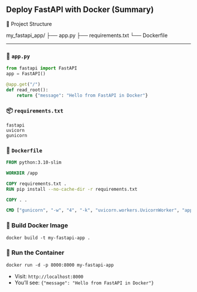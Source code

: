 ## Deploy FastAPI with Docker (Summary)

📁 Project Structure

my_fastapi_app/
 ├── app.py
 ├── requirements.txt
 └── Dockerfile

---

### 🧱 `app.py`
```python
from fastapi import FastAPI
app = FastAPI()

@app.get("/")
def read_root():
    return {"message": "Hello from FastAPI in Docker"}
```

### 📦 `requirements.txt`

```
fastapi
uvicorn
gunicorn
```

### 🐋 `Dockerfile`

```dockerfile
FROM python:3.10-slim

WORKDIR /app

COPY requirements.txt .
RUN pip install --no-cache-dir -r requirements.txt

COPY . .

CMD ["gunicorn", "-w", "4", "-k", "uvicorn.workers.UvicornWorker", "app:app"]
```

### 🔧 Build Docker Image

```dockerfile
docker build -t my-fastapi-app .
```

### 🚀 Run the Container

```dockerfile
docker run -d -p 8000:8000 my-fastapi-app
```

- Visit: `http://localhost:8000`
- You’ll see: `{"message": "Hello from FastAPI in Docker"}`